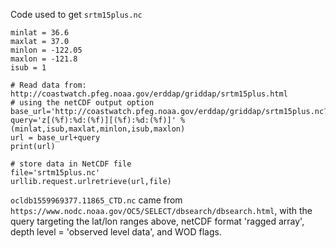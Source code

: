 Code used to get `srtm15plus.nc`

```
minlat = 36.6
maxlat = 37.0
minlon = -122.05
maxlon = -121.8
isub = 1
 
# Read data from: http://coastwatch.pfeg.noaa.gov/erddap/griddap/srtm15plus.html
# using the netCDF output option
base_url='http://coastwatch.pfeg.noaa.gov/erddap/griddap/srtm15plus.nc?'
query='z[(%f):%d:(%f)][(%f):%d:(%f)]' % (minlat,isub,maxlat,minlon,isub,maxlon)
url = base_url+query
print(url)

# store data in NetCDF file
file='srtm15plus.nc'
urllib.request.urlretrieve(url,file)
```

`ocldb1559969377.11865_CTD.nc` came from `https://www.nodc.noaa.gov/OC5/SELECT/dbsearch/dbsearch.html`, with the query targeting the lat/lon ranges above, netCDF format 'ragged array', depth level = 'observed level data', and WOD flags.
